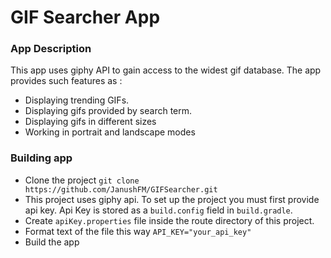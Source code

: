 # GIF Searcher App

### App Description 
This app uses giphy API to gain access to the widest gif database.
The app provides such features as :
- Displaying trending GIFs.
- Displaying gifs provided by search term.
- Displaying gifs in different sizes
- Working in portrait and landscape modes    


### Building app 
 - Clone the project `git clone https://github.com/JanushFM/GIFSearcher.git`
 - This project uses giphy api. To set up the project you must first provide api key.
   Api Key is stored as a `build.config` field in `build.gradle`.
 - Create `apiKey.properties` file inside the route directory of this project. 
 - Format text of the file this way `API_KEY="your_api_key"`
 - Build the app
 
 